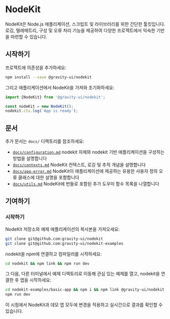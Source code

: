 # NodeKit

NodeKit은 Node.js 애플리케이션, 스크립트 및 라이브러리를 위한 간단한 툴킷입니다. 로깅, 텔레메트리, 구성 및 오류 처리 기능을 제공하여 다양한 프로젝트에서 익숙한 기반을 마련할 수 있습니다.

## 시작하기

프로젝트에 의존성을 추가하세요:

```bash
npm install --save @gravity-ui/nodekit
```

그리고 애플리케이션에서 NodeKit을 가져와 초기화하세요:

```typescript
import {NodeKit} from '@gravity-ui/nodekit';

const nodeKit = new NodeKit();
nodekit.ctx.log('App is ready');
```

## 문서

추가 문서는 `docs/` 디렉토리를 참조하세요:

- [`docs/configuration.md`](https://github.com/gravity-ui/nodekit/blob/main/docs/configuration.md) nodekit 자체와 nodekit 기반 애플리케이션을 구성하는 방법을 설명합니다
- [`docs/contexts.md`](https://github.com/gravity-ui/nodekit/blob/main/docs/contexts.md) NodeKit 컨텍스트, 로깅 및 추적 개념을 설명합니다
- [`docs/app-error.md`](https://github.com/gravity-ui/nodekit/blob/main/docs/app-error.md) NodeKit이 애플리케이션에 제공하는 유용한 사용자 정의 오류 클래스에 대한 설명을 포함합니다
- [`docs/utils.md`](https://github.com/gravity-ui/nodekit/blob/main/docs/utils.md) NodeKit에 번들로 포함된 추가 도우미 함수 목록을 나열합니다

## 기여하기

### 시작하기

NodeKit 저장소와 예제 애플리케이션의 복사본을 가져오세요:

```bash
git clone git@github.com:gravity-ui/nodekit
git clone git@github.com:gravity-ui/nodekit-examples
```

nodekit을 npm에 연결하고 컴파일러를 시작하세요:

```bash
cd nodekit && npm link && npm run dev
```

그 다음, 다른 터미널에서 예제 디렉토리로 이동해 관심 있는 예제를 열고, nodekit을 연결한 후 앱을 시작하세요:

```bash
cd nodekit-examples/basic-app && npm i && npm link @gravity-ui/nodekit
npm run dev
```

이 시점에서 NodeKit과 데모 앱 모두에 변경을 적용하고 실시간으로 결과를 확인할 수 있습니다.